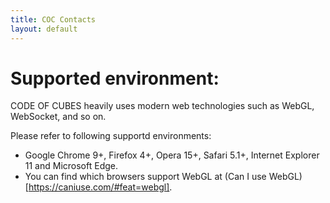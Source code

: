 ```yaml
---
title: COC Contacts
layout: default
---
```


# Supported environment:

CODE OF CUBES heavily uses modern web technologies such as WebGL, WebSocket, and so on.

Please refer to following supportd environments:

- Google Chrome 9+, Firefox 4+, Opera 15+, Safari 5.1+, Internet Explorer 11 and Microsoft Edge.
- You can find which browsers support WebGL at (Can I use WebGL)[https://caniuse.com/#feat=webgl].
